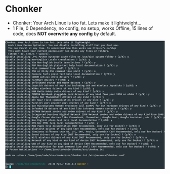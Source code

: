# Chonker

- Chonker: Your Arch Linux is too fat. Lets make it lightweight...
- 1 File, 0 Dependency, no config, no setup, works Offline, 15 lines of code, does **NOT overwrite any config** by default.

![](temp.png)
